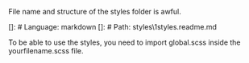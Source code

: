 File name and structure of the styles folder is awful.

[]: # Language: markdown
[]: # Path: styles\1styles.readme.md

To be able to use the styles, you need to import global.scss inside the yourfilename.scss file.
